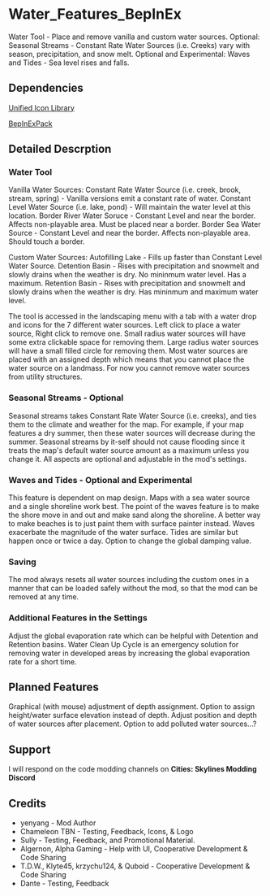 # Water_Features_BepInEx
Water Tool - Place and remove vanilla and custom water sources.
Optional: Seasonal Streams - Constant Rate Water Sources (i.e. Creeks) vary with season, precipitation, and snow melt.
Optional and Experimental: Waves and Tides - Sea level rises and falls. 
## Dependencies
[Unified Icon Library](https://thunderstore.io/c/cities-skylines-ii/p/algernon/Unified_Icon_Library/)

[BepInExPack](https://thunderstore.io/c/cities-skylines-ii/p/BepInEx/BepInExPack/)
## Detailed Descrption
### Water Tool
Vanilla Water Sources:
Constant Rate Water Source (i.e. creek, brook, stream, spring) - Vanilla versions emit a constant rate of water.
Constant Level Water Source (i.e. lake, pond) - Will maintain the water level at this location.
Border River Water Soruce - Constant Level and near the border. Affects non-playable area. Must be placed near a border.
Border Sea Water Source - Constant Level and near the border. Affects non-playable area. Should touch a border.

Custom Water Sources:
Autofilling Lake - Fills up faster than Constant Level Water Source.
Detention Basin - Rises with precipitation and snowmelt and slowly drains when the weather is dry. No mininmum water level. Has a maximum.
Retention Basin - Rises with precipitation and snowmelt and slowly drains when the weather is dry. Has mininmum and maximum water level.

The tool is accessed in the landscaping menu with a tab with a water drop and icons for the 7 different water sources.
Left click to place a water source, Right click to remove one.
Small radius water sources will have some extra clickable space for removing them.
Large radius water sources will have a small filled circle for removing them.
Most water sources are placed with an assigned depth which means that you cannot place the water source on a landmass.
For now you cannot remove water sources from utility structures.

### Seasonal Streams - Optional
Seasonal streams takes Constant Rate Water Source (i.e. creeks), and ties them to the climate and weather for the map. 
For example, if your map features a dry summer, then these water sources will decrease during the summer. 
Seasonal streams by it-self should not cause flooding since it treats the map's default water source amount as a maximum unless you change it. 
All aspects are optional and adjustable in the mod's settings.

### Waves and Tides - Optional and Experimental
This feature is dependent on map design. Maps with a sea water source and a single shoreline work best. 
The point of the waves feature is to make the shore move in and out and make sand along the shoreline. A better way to make beaches is to just paint them with surface painter instead. 
Waves exacerbate the magnitude of the water surface. Tides are similar but happen once or twice a day.
Option to change the global damping value.

### Saving
The mod always resets all water sources including the custom ones in a manner that can be loaded safely without the mod, so that the mod can be removed at any time.

### Additional Features in the Settings
Adjust the global evaporation rate which can be helpful with Detention and Retention basins.
Water Clean Up Cycle is an emergency solution for removing water in developed areas by increasing the global evaporation rate for a short time.

## Planned Features
Graphical (with mouse) adjustment of depth assignment.
Option to assign height/water surface elevation instead of depth.
Adjust position and depth of water sources after placement.
Option to add polluted water sources...?

## Support
I will respond on the code modding channels on **Cities: Skylines Modding Discord**

## Credits 
* yenyang - Mod Author
* Chameleon TBN - Testing, Feedback, Icons, & Logo
* Sully - Testing, Feedback, and Promotional Material.
* Algernon, Alpha Gaming - Help with UI, Cooperative Development & Code Sharing
* T.D.W., Klyte45, krzychu124, & Quboid - Cooperative Development & Code Sharing
* Dante - Testing, Feedback